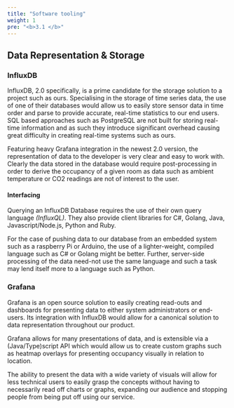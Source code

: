 ```yaml
---
title: "Software tooling"
weight: 1
pre: "<b>3.1 </b>"
---
```


## Data Representation & Storage

### InfluxDB

InfluxDB, 2.0 specifically, is a prime candidate for the storage solution to a project such as ours. Specialising in the storage of time series data, the use of one of their databases would allow us to easily store sensor data in time order and parse to provide accurate, real-time statistics to our end users. SQL based approaches such as PostgreSQL are not built for storing real-time information and as such they introduce significant overhead causing great difficulty in creating real-time systems such as ours.

Featuring heavy Grafana integration in the newest 2.0 version, the representation of data to the developer is very clear and easy to work with. Clearly the data stored in the database would require post-processing in order to derive the occupancy of a given room as data such as ambient temperature or CO2 readings are not of interest to the user.

#### Interfacing

Querying an InfluxDB Database requires the use of their own query language *(InfluxQL)*. They also provide client libraries for C#, Golang, Java, Javascript/Node.js, Python and Ruby.

For the case of pushing data to our database from an embedded system such as a raspberry Pi or Arduino, the use of a lighter-weight, compiled language such as C# or Golang might be better. Further, server-side processing of the data need-not use the same language and such a task may lend itself more to a language such as Python.

### Grafana

Grafana is an open source solution to easily creating read-outs and dashboards for presenting data to either system administrators or end-users. Its integration with InfluxDB would allow for a canonical solution to data representation throughout our product.

Grafana allows for many presentations of data, and is extensible via a (Java/Type)script API which would allow us to create custom graphs such as heatmap overlays for presenting occupancy visually in relation to location.

The ability to present the data with a wide variety of visuals will allow for less technical users to easily grasp the concepts without having to necessarily read off charts or graphs, expanding our audience and stopping people from being put off using our service.

